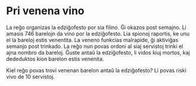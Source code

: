 # Pri venena vino

La reĝo organizas la edziĝofesto por sia filino.
Ĝi okazos post semajno.
Li amasis 746 barelojn da vino por la edziĝofesto.
Lia spionoj raportis, ke unu el la bareloj
estis venentita.
La veneno funkcias malrapide, ĝi aktiviĝas
semanjo post trinkado.
La reĝo nun povas ordoni al siaj servistoj
trinki el ajna nombro da bareloj.
Ĝuste antaŭ la edziĝofesto, li
vidos kiuj mortos, kaj dededuktos
kion barelon estis venenita.

Kiel reĝo povas trovi venenan barelon
antaŭ la edziĝofesto?
Li povas riski vivo de 10 servistoj.
